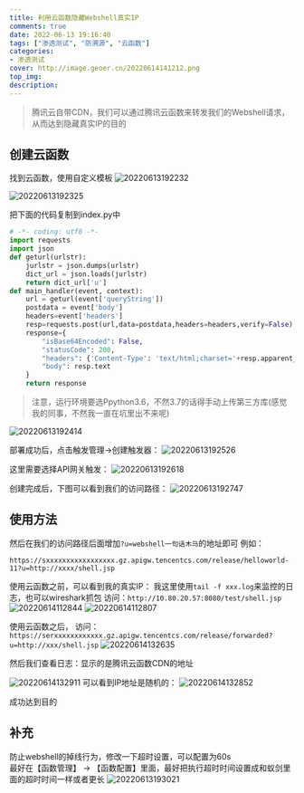 ```yaml
---
title: 利用云函数隐藏Webshell真实IP
comments: true
date: 2022-06-13 19:16:40
tags: ["渗透测试", "防溯源", "云函数"]
categories:
- 渗透测试
cover: http://image.geoer.cn/20220614141212.png
top_img:
description:
---
```



> 腾讯云自带CDN，我们可以通过腾讯云函数来转发我们的Webshell请求，从而达到隐藏真实IP的目的

## 创建云函数
找到云函数，使用自定义模板
![20220613192232](http://image.geoer.cn/20220613192232.png)

![20220613192325](http://image.geoer.cn/20220613192325.png)

把下面的代码复制到index.py中
```python
# -*- coding: utf8 -*-
import requests
import json
def geturl(urlstr):
    jurlstr = json.dumps(urlstr)
    dict_url = json.loads(jurlstr)
    return dict_url['u']
def main_handler(event, context):
    url = geturl(event['queryString'])
    postdata = event['body']
    headers=event['headers']
    resp=requests.post(url,data=postdata,headers=headers,verify=False)
    response={
        "isBase64Encoded": False,
        "statusCode": 200,
        "headers": {'Content-Type': 'text/html;charset='+resp.apparent_encoding},
        "body": resp.text
    }
    return response

```
> 注意，运行环境要选Ppython3.6，不然3.7的话得手动上传第三方库(感觉我的同事，不然我一直在坑里出不来呢)


![20220613192414](http://image.geoer.cn/20220613192414.png)


部署成功后，点击触发管理->创建触发器：
![20220613192526](http://image.geoer.cn/20220613192526.png)

这里需要选择API网关触发：
![20220613192618](http://image.geoer.cn/20220613192618.png)


创建完成后，下图可以看到我们的访问路径：
![20220613192747](http://image.geoer.cn/20220613192747.png)


## 使用方法
然后在我们的访问路径后面增加`?u=webshell一句话木马`的地址即可
例如：
```text
https://sxxxxxxxxxxxxxxxxx.gz.apigw.tencentcs.com/release/helloworld-11?u=http://xxxx/shell.jsp

```



使用云函数之前，可以看到我的真实IP：
我这里使用`tail -f xxx.log`来监控的日志，也可以wireshark抓包
访问：`http://10.80.20.57:8080/test/shell.jsp`
![20220614112844](http://image.geoer.cn/20220614112844.png)
![20220614112807](http://image.geoer.cn/20220614112807.png)

使用云函数之后，
访问：`https://serxxxxxxxxxxxx.gz.apigw.tencentcs.com/release/forwarded?u=http://xxx/shell.jsp`
![20220614132635](http://image.geoer.cn/20220614132635.png)

然后我们查看日志：显示的是腾讯云函数CDN的地址

![20220614132911](http://image.geoer.cn/20220614132911.png)
可以看到IP地址是随机的：
![20220614132852](http://image.geoer.cn/20220614132852.png)

成功达到目的



## 补充
防止webshell的掉线行为，修改一下超时设置，可以配置为60s  
最好在【函数管理】 -> 【函数配置】里面，最好把执行超时时间设置成和蚁剑里面的超时时间一样或者更长
![20220613193021](http://image.geoer.cn/20220613193021.png)








